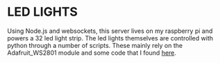 # LED LIGHTS

Using Node.js and websockets, this server lives on my raspberry pi and powers a 32 led light strip. The led lights themselves are controlled with python through a number of scripts. These mainly rely on the Adafruit_WS2801 module and some code that I found [here](https://tutorials-raspberrypi.com/how-to-control-a-raspberry-pi-ws2801-rgb-led-strip/).




